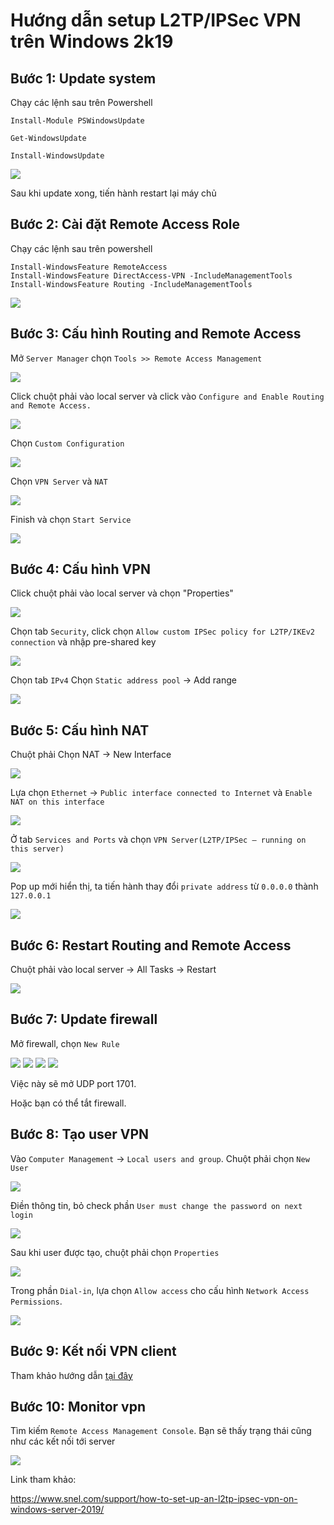 # Hướng dẫn setup L2TP/IPSec VPN trên Windows 2k19

## Bước 1: Update system 

Chạy các lệnh sau trên Powershell 

`Install-Module PSWindowsUpdate`

`Get-WindowsUpdate`

`Install-WindowsUpdate`

<img src="https://i.imgur.com/runimHw.png">

Sau khi update xong, tiến hành restart lại máy chủ

## Bước 2: Cài đặt Remote Access Role

Chạy các lệnh sau trên powershell 

```
Install-WindowsFeature RemoteAccess
Install-WindowsFeature DirectAccess-VPN -IncludeManagementTools
Install-WindowsFeature Routing -IncludeManagementTools
```

<img src="https://i.imgur.com/0JfNvIs.png">

## Bước 3: Cấu hình Routing and Remote Access

Mở `Server Manager` chọn `Tools >> Remote Access Management`

<img src="https://i.imgur.com/1Cge1MJ.png">

Click chuột phải vào local server và click vào `Configure and Enable Routing and Remote Access.`

<img src="https://i.imgur.com/6gXNDBw.png">

Chọn `Custom Configuration`

<img src="https://i.imgur.com/EErrfkm.png">

Chọn `VPN Server` và `NAT`

<img src="https://i.imgur.com/GxFzF61.png">

Finish và chọn `Start Service`

<img src="https://i.imgur.com/Y6YUsiq.png">

## Bước 4: Cấu hình VPN 

Click chuột phải vào local server và chọn "Properties"

<img src="https://i.imgur.com/IbJap3K.png">

Chọn tab `Security`, click chọn `Allow custom IPSec policy for L2TP/IKEv2 connection` và nhập pre-shared key

<img src="https://i.imgur.com/BdG4bKT.png">

Chọn tab `IPv4` Chọn `Static address pool` -> Add range

<img src="https://i.imgur.com/KRvWTh9.png">

## Bước 5: Cấu hình NAT 

Chuột phải Chọn NAT -> New Interface

<img src="https://i.imgur.com/JC4N0d1.png">

Lựa chọn `Ethernet` -> `Public interface connected to Internet` và `Enable NAT on this interface`

<img src="https://i.imgur.com/fgCJFj5.png">

Ở tab `Services and Ports` và chọn `VPN Server(L2TP/IPSec – running on this server)`

<img src="https://i.imgur.com/BfQk2nA.png">

Pop up mới hiển thị, ta tiến hành thay đổi `private address` từ `0.0.0.0` thành `127.0.0.1`

<img src="https://i.imgur.com/fAY7BgR.png">

## Bước 6: Restart Routing and Remote Access

Chuột phải vào local server -> All Tasks -> Restart 

<img src="https://i.imgur.com/tqPd6mH.png">

## Bước 7: Update firewall 

Mở firewall, chọn `New Rule`

<img src="https://i.imgur.com/20tPPMu.png">

<img src="https://i.imgur.com/3t75Cfv.png">

<img src="https://i.imgur.com/RL6qRUF.png">

<img src="https://i.imgur.com/TUdHP3L.png">

Việc này sẽ mở UDP port 1701.

Hoặc bạn có thể tắt firewall.

## Bước 8: Tạo user VPN

Vào `Computer Management` -> `Local users and group`. Chuột phải chọn `New User`

<img src="https://i.imgur.com/XOcdj59.png">

Điền thông tin, bỏ check phần `User must change the password on next login`

<img src="https://i.imgur.com/Q0My0P2.png">

Sau khi user được tạo, chuột phải chọn `Properties`

<img src="https://i.imgur.com/kjf1RBc.png">

Trong phần `Dial-in`, lựa chọn `Allow access` cho cấu hình `Network Access Permissions`.

<img src="https://i.imgur.com/UD4DtlD.png">

## Bước 9: Kết nối VPN client

Tham khảo hướng dẫn [tại đây](connect-l2tp-windows-client.md)

## Bước 10: Monitor vpn 

Tìm kiếm `Remote Access Management Console`. Bạn sẽ thấy trạng thái cũng như các kết nối tới server

<img src="https://i.imgur.com/C2glCkm.png">

Link tham khảo:

https://www.snel.com/support/how-to-set-up-an-l2tp-ipsec-vpn-on-windows-server-2019/